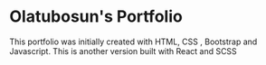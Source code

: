 # Olatubosun's Portfolio

This portfolio was initially created with HTML, CSS , Bootstrap and Javascript. This is another version built with React and SCSS

    
